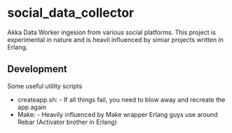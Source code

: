 social_data_collector
=====================

Akka Data Worker ingesion from various social platforms. This project is 
experimental in nature and is heavil influenced by simiar projects written 
in Erlang.

Development
-------------
Some useful utility scripts
* createapp.sh: - If all things fail, you need to blow away and recreate the app again
* Make: - Heavily influenced by Make wrapper Erlang guys use around Rebar (Activator brother in Erlang)
